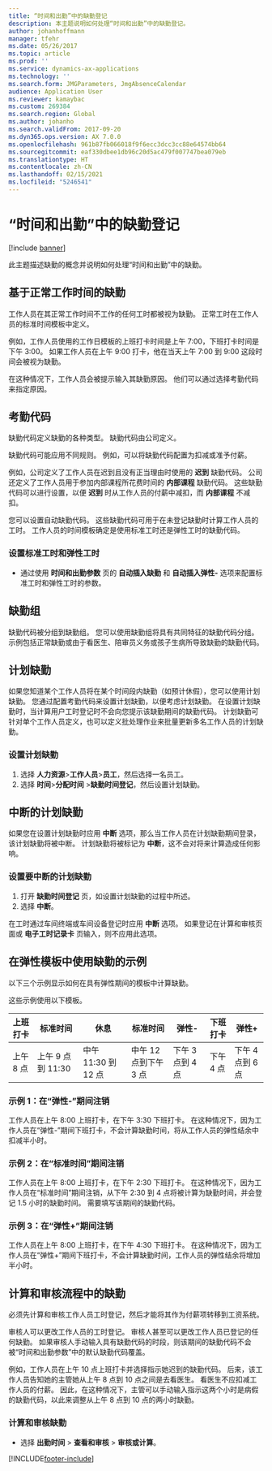 ```yaml
---
title: “时间和出勤”中的缺勤登记
description: 本主题说明如何处理“时间和出勤”中的缺勤登记。
author: johanhoffmann
manager: tfehr
ms.date: 05/26/2017
ms.topic: article
ms.prod: ''
ms.service: dynamics-ax-applications
ms.technology: ''
ms.search.form: JMGParameters, JmgAbsenceCalendar
audience: Application User
ms.reviewer: kamaybac
ms.custom: 269384
ms.search.region: Global
ms.author: johanho
ms.search.validFrom: 2017-09-20
ms.dyn365.ops.version: AX 7.0.0
ms.openlocfilehash: 961b87fb066018f9f6ecc3dcc3cc88e64574bb64
ms.sourcegitcommit: eaf330dbee1db96c20d5ac479f007747bea079eb
ms.translationtype: HT
ms.contentlocale: zh-CN
ms.lasthandoff: 02/15/2021
ms.locfileid: "5246541"
---
```

# <a name="absence-registration-in-time-and-attendance"></a>“时间和出勤”中的缺勤登记

[!include [banner](../includes/banner.md)]

此主题描述缺勤的概念并说明如何处理“时间和出勤”中的缺勤。

## <a name="absence-that-is-based-on-regular-work-hours"></a>基于正常工作时间的缺勤

工作人员在其正常工作时间不工作的任何工时都被视为缺勤。 正常工时在工作人员的标准时间模板中定义。

例如，工作人员使用的工作日模板的上班打卡时间是上午 7:00，下班打卡时间是下午 3:00。 如果工作人员在上午 9:00 打卡，他在当天上午 7:00 到 9:00 这段时间会被视为缺勤。

在这种情况下，工作人员会被提示输入其缺勤原因。 他们可以通过选择考勤代码来指定原因。

## <a name="absence-codes"></a>考勤代码

缺勤代码定义缺勤的各种类型。 缺勤代码由公司定义。

缺勤代码可能应用不同规则。 例如，可以将缺勤代码配置为扣减或准予付薪。

例如，公司定义了工作人员在迟到且没有正当理由时使用的 **迟到** 缺勤代码。 公司还定义了工作人员用于参加内部课程所花费时间的 **内部课程** 缺勤代码。 这些缺勤代码可以进行设置，以便 **迟到** 时从工作人员的付薪中减扣，而 **内部课程** 不减扣。

您可以设置自动缺勤代码。 这些缺勤代码可用于在未登记缺勤时计算工作人员的工时。 工作人员的时间模板确定是使用标准工时还是弹性工时的缺勤代码。

### <a name="set-up-standard-time-and-flex-time"></a>设置标准工时和弹性工时

- 通过使用 **时间和出勤参数** 页的 **自动插入缺勤** 和 **自动插入弹性-** 选项来配置标准工时和弹性工时的参数。

## <a name="absence-groups"></a>缺勤组

缺勤代码被分组到缺勤组。 您可以使用缺勤组将具有共同特征的缺勤代码分组。 示例包括正常缺勤或由于看医生、陪审员义务或孩子生病所导致缺勤的缺勤代码。

## <a name="planned-absence"></a>计划缺勤

如果您知道某个工作人员将在某个时间段内缺勤（如预计休假），您可以使用计划缺勤。 您通过配置考勤代码来设置计划缺勤，以便考虑计划缺勤。 在设置计划缺勤时，当计算用户工时登记时不会向您提示该缺勤期间的缺勤代码。 计划缺勤可针对单个工作人员定义，也可以定义批处理作业来批量更新多名工作人员的计划缺勤。

### <a name="set-up-planned-absence"></a>设置计划缺勤

1. 选择 **人力资源**&gt;**工作人员**&gt;**员工**，然后选择一名员工。
2. 选择 **时间**&gt;**分配时间** &gt;**缺勤时间登记**，然后设置计划缺勤。

## <a name="interrupted-planned-absence"></a>中断的计划缺勤

如果您在设置计划缺勤时应用 **中断** 选项，那么当工作人员在计划缺勤期间登录，该计划缺勤将被中断。 计划缺勤将被标记为 **中断**，这不会对将来计算造成任何影响。

### <a name="set-up-a-planned-absence-for-interruption"></a>设置要中断的计划缺勤

1. 打开 **缺勤时间登记** 页，如设置计划缺勤的过程中所述。
2. 选择 **中断**。

在工时通过车间终端或车间设备登记时应用 **中断** 选项。 如果登记在计算和审核页面或 **电子工时记录卡** 页输入，则不应用此选项。

## <a name="examples-of-the-use-of-absence-in-a-flex-profile"></a>在弹性模板中使用缺勤的示例

以下三个示例显示如何在具有弹性期间的模板中计算缺勤。

这些示例使用以下模板。

| 上班打卡 | 标准时间    | 休息             | 标准时间 | 弹性-        | 下班打卡 | 弹性+        |
|----------|------------------|-------------------|---------------|--------------|-----------|--------------|
| 上午 8 点     | 上午 9 点到 11:30 | 中午 11:30 到 12 点 | 中午 12 点到下午 3 点 | 下午 3 点到 4 点 | 下午 4 点      | 下午 4 点到 6 点 |

### <a name="example-1-signing-out-during-a-flex--period"></a>示例 1：在“弹性-”期间注销

工作人员在上午 8:00 上班打卡，在下午 3:30 下班打卡。 在这种情况下，因为工作人员在“弹性-”期间下班打卡，不会计算缺勤时间，将从工作人员的弹性结余中扣减半小时。

### <a name="example-2-signing-out-in-during-standard-time-period"></a>示例 2：在“标准时间”期间注销

工作人员在上午 8:00 上班打卡，在下午 2:30 下班打卡。 在这种情况下，因为工作人员在“标准时间”期间注销，从下午 2:30 到 4 点将被计算为缺勤时间，并会登记 1.5 小时的缺勤时间。 需要填写该期间的缺勤代码。

### <a name="example-3-signing-out-during-a-flex-period"></a>示例 3：在“弹性+”期间注销

工作人员在上午 8:00 上班打卡，在下午 4:30 下班打卡。 在这种情况下，因为工作人员在“弹性+”期间下班打卡，不会计算缺勤时间，工作人员的弹性结余将增加半小时。

## <a name="absence-in-the-calculation-and-approval-process"></a>计算和审核流程中的缺勤

必须先计算和审核工作人员工时登记，然后才能将其作为付薪项转移到工资系统。

审核人可以更改工作人员的工时登记。 审核人甚至可以更改工作人员已登记的任何缺勤。 如果审核人手动输入具有缺勤代码的时段，则该期间的缺勤代码不会被“时间和出勤参数”中的默认缺勤代码覆盖。

例如，工作人员在上午 10 点上班打卡并选择指示她迟到的缺勤代码。 后来，该工作人员告知她的主管她从上午 8 点到 10 点之间是去看医生。 看医生不应扣减工作人员的付薪。 因此，在这种情况下，主管可以手动输入指示这两个小时是病假的缺勤代码，以此来调整从上午 8 点到 10 点的两小时缺勤。

### <a name="calculate-and-approve-absence"></a>计算和审核缺勤

- 选择 **出勤时间** &gt; **查看和审核** &gt; **审核或计算**。


[!INCLUDE[footer-include](../../includes/footer-banner.md)]